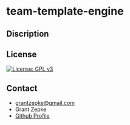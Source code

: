 # team-template-engine

## Discription


## License
[![License: GPL v3](https://img.shields.io/badge/License-GPLv3-blue.svg)](https://www.gnu.org/licenses/gpl-3.0)


## Contact

- <grantzepke@gmail.com>
- Grant Zepke
- [Github Profile](https://github.com/23gzepke)

